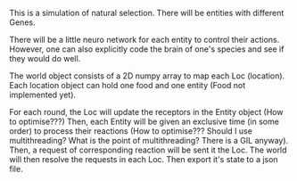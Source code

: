 This is a simulation of natural selection. 
There will be entities with different Genes.

There will be a little neuro network for each entity to control their actions.
However, one can also explicitly code the brain of one's species and see if they would do well.

The world object consists of a 2D numpy array to map each Loc (location).
Each location object can hold one food and one entity (Food not implemented yet).

For each round, the Loc will update the receptors in the Entity object (How to optimise???)
Then, each Entity will be given an exclusive time (in some order) to process their reactions (How to optimise??? Should I use multithreading? What is the point of multithreading? There is a GIL anyway).
Then, a request of corresponding reaction will be sent it the Loc.
The world will then resolve the requests in each Loc. 
Then export it's state to a json file.